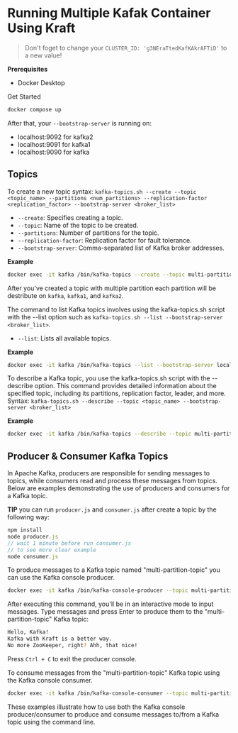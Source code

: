 # Running Multiple Kafak Container Using Kraft
> Don't foget to change your `CLUSTER_ID: 'g3NEraTtedKafKAkrAFTiD'` to a new value!

**Prerequisites**
- Docker Desktop

Get Started
```bash
docker compose up
```

After that, your `--bootstrap-server` is running on:
- localhost:9092 for kafka2
- localhost:9091 for kafka1
- localhost:9090 for kafka

## Topics

To create a new topic syntax:
`kafka-topics.sh --create --topic <topic_name> --partitions <num_partitions> --replication-factor <replication_factor> --bootstrap-server <broker_list>`
- `--create`: Specifies creating a topic.
- `--topic`: Name of the topic to be created.
- `--partitions`: Number of partitions for the topic.
- `--replication-factor`: Replication factor for fault tolerance.
- `--bootstrap-server`: Comma-separated list of Kafka broker addresses.

**Example**
```bash
docker exec -it kafka /bin/kafka-topics --create --topic multi-partition-topic --partitions 9 --replication-factor 1 --bootstrap-server localhost:9090
```
After you've created a topic with multiple partition each partition will be destribute on `kafka`, `kafka1`, and `kafka2`.

The command to list Kafka topics involves using the kafka-topics.sh script with the --list option such as `kafka-topics.sh --list --bootstrap-server <broker_list>`.
- `--list`: Lists all available topics.

**Example**
```bash
docker exec -it kafka /bin/kafka-topics --list --bootstrap-server localhost:9090
```

To describe a Kafka topic, you use the kafka-topics.sh script with the --describe option. This command provides detailed information about the specified topic, including its partitions, replication factor, leader, and more. Syntax: `kafka-topics.sh --describe --topic <topic_name> --bootstrap-server <broker_list>`

**Example**
```bash
docker exec -it kafka /bin/kafka-topics --describe --topic multi-partition-topic --bootstrap-server localhost:9090
```

## Producer & Consumer Kafka Topics
In Apache Kafka, producers are responsible for sending messages to topics, while consumers read and process these messages from topics. Below are examples demonstrating the use of producers and consumers for a Kafka topic.

**TIP**
you can run `producer.js` and `consumer.js` after create a topic by the following way:
```js
npm install
node producer.js
// wait 1 minute before run consumer.js
// to see more clear example
node consumer.js
```

To produce messages to a Kafka topic named "multi-partition-topic" you can use the Kafka console producer.
```bash
docker exec -it kafka /bin/kafka-console-producer --topic multi-partition-topic --bootstrap-server localhost:9090
```
After executing this command, you'll be in an interactive mode to input messages. Type messages and press Enter to produce them to the "multi-partition-topic" Kafka topic:
```bash
Hello, Kafka!
Kafka with Kraft is a better way.
No more ZooKeeper, right? Ahh, that nice!
```
Press `Ctrl + C` to exit the producer console.

To consume messages from the "multi-partition-topic" Kafka topic using the Kafka console consumer.
```bash
docker exec -it kafka /bin/kafka-console-consumer --topic multi-partition-topic --bootstrap-server localhost:9090 --from-beginning
```
These examples illustrate how to use both the Kafka console producer/consumer to produce and consume messages to/from a Kafka topic using the command line.
